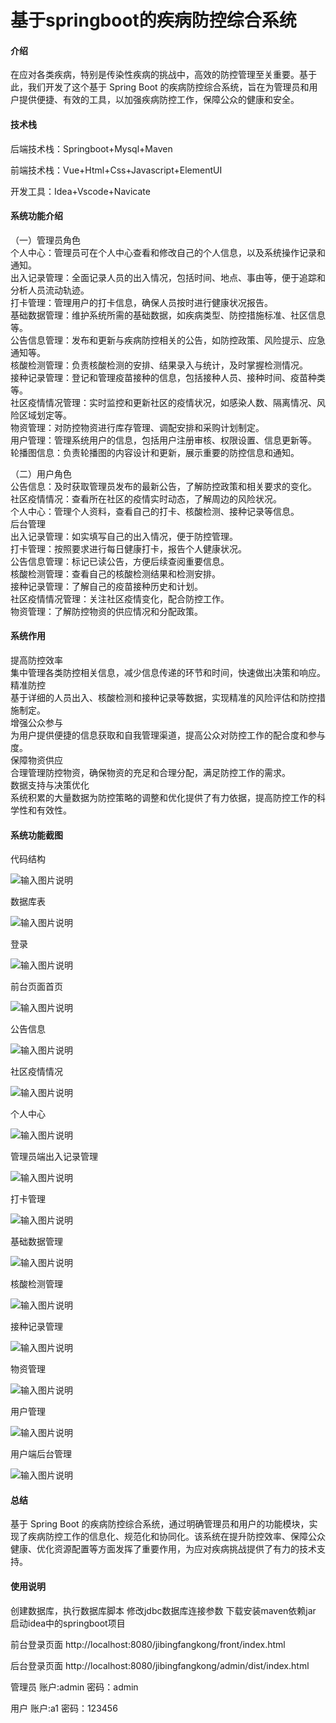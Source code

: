 # 基于springboot的疾病防控综合系统

#### 介绍

在应对各类疾病，特别是传染性疾病的挑战中，高效的防控管理至关重要。基于此，我们开发了这个基于 Spring Boot 的疾病防控综合系统，旨在为管理员和用户提供便捷、有效的工具，以加强疾病防控工作，保障公众的健康和安全。

#### 技术栈

后端技术栈：Springboot+Mysql+Maven

前端技术栈：Vue+Html+Css+Javascript+ElementUI

开发工具：Idea+Vscode+Navicate

#### 系统功能介绍

（一）管理员角色  
个人中心：管理员可在个人中心查看和修改自己的个人信息，以及系统操作记录和通知。  
出入记录管理：全面记录人员的出入情况，包括时间、地点、事由等，便于追踪和分析人员流动轨迹。  
打卡管理：管理用户的打卡信息，确保人员按时进行健康状况报告。  
基础数据管理：维护系统所需的基础数据，如疾病类型、防控措施标准、社区信息等。  
公告信息管理：发布和更新与疾病防控相关的公告，如防控政策、风险提示、应急通知等。  
核酸检测管理：负责核酸检测的安排、结果录入与统计，及时掌握检测情况。  
接种记录管理：登记和管理疫苗接种的信息，包括接种人员、接种时间、疫苗种类等。  
社区疫情情况管理：实时监控和更新社区的疫情状况，如感染人数、隔离情况、风险区域划定等。  
物资管理：对防控物资进行库存管理、调配安排和采购计划制定。  
用户管理：管理系统用户的信息，包括用户注册审核、权限设置、信息更新等。  
轮播图信息：负责轮播图的内容设计和更新，展示重要的防控信息和通知。  

（二）用户角色  
公告信息：及时获取管理员发布的最新公告，了解防控政策和相关要求的变化。  
社区疫情情况：查看所在社区的疫情实时动态，了解周边的风险状况。  
个人中心：管理个人资料，查看自己的打卡、核酸检测、接种记录等信息。  
后台管理  
出入记录管理：如实填写自己的出入情况，便于防控管理。  
打卡管理：按照要求进行每日健康打卡，报告个人健康状况。  
公告信息管理：标记已读公告，方便后续查阅重要信息。  
核酸检测管理：查看自己的核酸检测结果和检测安排。  
接种记录管理：了解自己的疫苗接种历史和计划。  
社区疫情情况管理：关注社区疫情变化，配合防控工作。  
物资管理：了解防控物资的供应情况和分配政策。  

#### 系统作用

提高防控效率  
集中管理各类防控相关信息，减少信息传递的环节和时间，快速做出决策和响应。  
精准防控  
基于详细的人员出入、核酸检测和接种记录等数据，实现精准的风险评估和防控措施制定。  
增强公众参与  
为用户提供便捷的信息获取和自我管理渠道，提高公众对防控工作的配合度和参与度。  
保障物资供应  
合理管理防控物资，确保物资的充足和合理分配，满足防控工作的需求。  
数据支持与决策优化  
系统积累的大量数据为防控策略的调整和优化提供了有力依据，提高防控工作的科学性和有效性。  

#### 系统功能截图

代码结构

![输入图片说明](images/378d3c651bbba1c46e5cd069af07352.png)

数据库表

![输入图片说明](images/9fb524bf9258f66ccc93a8bdd2b5e32.png)

登录

![输入图片说明](images/e01a3318bfd7f7268f4b06406158107.png)

前台页面首页

![输入图片说明](images/e6bb024000565b54138e3a052bc47fe.png)

公告信息

![输入图片说明](images/68d8c38b5a92735c1096ae9fb4ff919.png)

社区疫情情况

![输入图片说明](images/370b1f81b5bc939b50703cda4924176.png)

个人中心

![输入图片说明](images/abccf811e9fd1716aa7394587a9cddf.png)

管理员端出入记录管理

![输入图片说明](images/6a0a3f6cc85cfad4c16f340d493ebb9.png)

打卡管理

![输入图片说明](images/98340f030197fd679d7d042f6cd7dfc.png)

基础数据管理

![输入图片说明](images/8a8b119ca6b84d55f013e821adbafd7.png)

核酸检测管理

![输入图片说明](images/6314d6d0156dffea7aede2d36df7610.png)

接种记录管理

![输入图片说明](images/af1300254888f7f43ac46256d6dd216.png)

物资管理

![输入图片说明](images/e9067991158bcde6037cc0ed71f5382.png)

用户管理

![输入图片说明](images/7a92c553d04c1e382c3d39371efc9c4.png)

用户端后台管理

![输入图片说明](images/12877f967d598d87c5232d0706917e8.png)

#### 总结

基于 Spring Boot 的疾病防控综合系统，通过明确管理员和用户的功能模块，实现了疾病防控工作的信息化、规范化和协同化。该系统在提升防控效率、保障公众健康、优化资源配置等方面发挥了重要作用，为应对疾病挑战提供了有力的技术支持。

#### 使用说明

创建数据库，执行数据库脚本 修改jdbc数据库连接参数 下载安装maven依赖jar 启动idea中的springboot项目

前台登录页面
http://localhost:8080/jibingfangkong/front/index.html

后台登录页面
http://localhost:8080/jibingfangkong/admin/dist/index.html

管理员			账户:admin 		密码：admin

用户				账户:a1 		密码：123456